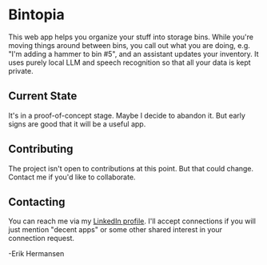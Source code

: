 # Bintopia

This web app helps you organize your stuff into storage bins. While you're moving things around between bins, you call out what you are doing, e.g. "I'm adding a hammer to bin #5", and an assistant updates your inventory. It uses purely local LLM and speech recognition so that all your data is kept private.

## Current State

It's in a proof-of-concept stage. Maybe I decide to abandon it. But early signs are good that it will be a useful app.

## Contributing

The project isn't open to contributions at this point. But that could change. Contact me if you'd like to collaborate.

## Contacting

You can reach me via my [LinkedIn profile](https://www.linkedin.com/in/erikhermansen/). I'll accept connections if you will just mention "decent apps" or some other shared interest in your connection request.

-Erik Hermansen